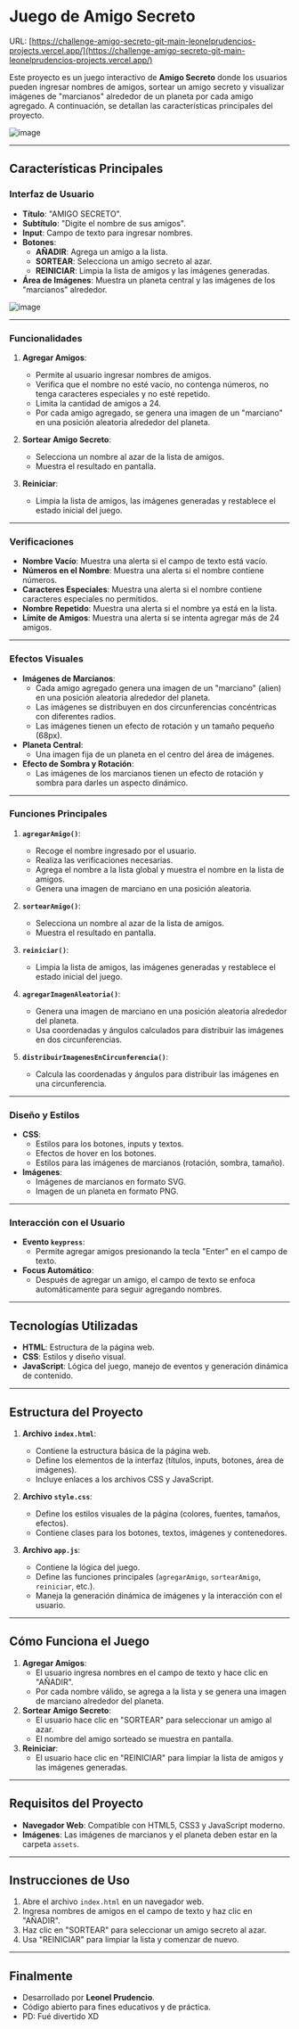 # Juego de Amigo Secreto

URL:
[https://challenge-amigo-secreto-git-main-leonelprudencios-projects.vercel.app/](https://challenge-amigo-secreto-git-main-leonelprudencios-projects.vercel.app/)

Este proyecto es un juego interactivo de **Amigo Secreto** donde los usuarios pueden ingresar nombres de amigos, sortear un amigo secreto y visualizar imágenes de "marcianos" alrededor de un planeta por cada amigo agregado. A continuación, se detallan las características principales del proyecto.

![image](https://github.com/user-attachments/assets/2716fdab-8fa4-4b79-b707-a50806c98747)

---

## Características Principales

### Interfaz de Usuario
- **Título**: "AMIGO SECRETO".
- **Subtítulo**: "Digite el nombre de sus amigos".
- **Input**: Campo de texto para ingresar nombres.
- **Botones**:
  - **AÑADIR**: Agrega un amigo a la lista.
  - **SORTEAR**: Selecciona un amigo secreto al azar.
  - **REINICIAR**: Limpia la lista de amigos y las imágenes generadas.
- **Área de Imágenes**: Muestra un planeta central y las imágenes de los "marcianos" alrededor.

![image](https://github.com/user-attachments/assets/a054f464-b12c-48f6-aa43-9ee0ec5a303c)

---

### Funcionalidades
1. **Agregar Amigos**:
   - Permite al usuario ingresar nombres de amigos.
   - Verifica que el nombre no esté vacío, no contenga números, no tenga caracteres especiales y no esté repetido.
   - Limita la cantidad de amigos a 24.
   - Por cada amigo agregado, se genera una imagen de un "marciano" en una posición aleatoria alrededor del planeta.

2. **Sortear Amigo Secreto**:
   - Selecciona un nombre al azar de la lista de amigos.
   - Muestra el resultado en pantalla.

3. **Reiniciar**:
   - Limpia la lista de amigos, las imágenes generadas y restablece el estado inicial del juego.

---

### Verificaciones
- **Nombre Vacío**: Muestra una alerta si el campo de texto está vacío.
- **Números en el Nombre**: Muestra una alerta si el nombre contiene números.
- **Caracteres Especiales**: Muestra una alerta si el nombre contiene caracteres especiales no permitidos.
- **Nombre Repetido**: Muestra una alerta si el nombre ya está en la lista.
- **Límite de Amigos**: Muestra una alerta si se intenta agregar más de 24 amigos.

---

### Efectos Visuales
- **Imágenes de Marcianos**:
  - Cada amigo agregado genera una imagen de un "marciano" (alien) en una posición aleatoria alrededor del planeta.
  - Las imágenes se distribuyen en dos circunferencias concéntricas con diferentes radios.
  - Las imágenes tienen un efecto de rotación y un tamaño pequeño (68px).
- **Planeta Central**:
  - Una imagen fija de un planeta en el centro del área de imágenes.
- **Efecto de Sombra y Rotación**:
  - Las imágenes de los marcianos tienen un efecto de rotación y sombra para darles un aspecto dinámico.

---

### Funciones Principales
1. **`agregarAmigo()`**:
   - Recoge el nombre ingresado por el usuario.
   - Realiza las verificaciones necesarias.
   - Agrega el nombre a la lista global y muestra el nombre en la lista de amigos.
   - Genera una imagen de marciano en una posición aleatoria.

2. **`sortearAmigo()`**:
   - Selecciona un nombre al azar de la lista de amigos.
   - Muestra el resultado en pantalla.

3. **`reiniciar()`**:
   - Limpia la lista de amigos, las imágenes generadas y restablece el estado inicial del juego.

4. **`agregarImagenAleatoria()`**:
   - Genera una imagen de marciano en una posición aleatoria alrededor del planeta.
   - Usa coordenadas y ángulos calculados para distribuir las imágenes en dos circunferencias.

5. **`distribuirImagenesEnCircunferencia()`**:
   - Calcula las coordenadas y ángulos para distribuir las imágenes en una circunferencia.

---

### Diseño y Estilos
- **CSS**:
  - Estilos para los botones, inputs y textos.
  - Efectos de hover en los botones.
  - Estilos para las imágenes de marcianos (rotación, sombra, tamaño).
- **Imágenes**:
  - Imágenes de marcianos en formato SVG.
  - Imagen de un planeta en formato PNG.

---

### Interacción con el Usuario
- **Evento `keypress`**:
  - Permite agregar amigos presionando la tecla "Enter" en el campo de texto.
- **Focus Automático**:
  - Después de agregar un amigo, el campo de texto se enfoca automáticamente para seguir agregando nombres.

---

## Tecnologías Utilizadas
- **HTML**: Estructura de la página web.
- **CSS**: Estilos y diseño visual.
- **JavaScript**: Lógica del juego, manejo de eventos y generación dinámica de contenido.

---

## Estructura del Proyecto
1. **Archivo `index.html`**:
   - Contiene la estructura básica de la página web.
   - Define los elementos de la interfaz (títulos, inputs, botones, área de imágenes).
   - Incluye enlaces a los archivos CSS y JavaScript.

2. **Archivo `style.css`**:
   - Define los estilos visuales de la página (colores, fuentes, tamaños, efectos).
   - Contiene clases para los botones, textos, imágenes y contenedores.

3. **Archivo `app.js`**:
   - Contiene la lógica del juego.
   - Define las funciones principales (`agregarAmigo`, `sortearAmigo`, `reiniciar`, etc.).
   - Maneja la generación dinámica de imágenes y la interacción con el usuario.

---

## Cómo Funciona el Juego
1. **Agregar Amigos**:
   - El usuario ingresa nombres en el campo de texto y hace clic en "AÑADIR".
   - Por cada nombre válido, se agrega a la lista y se genera una imagen de marciano alrededor del planeta.
2. **Sortear Amigo Secreto**:
   - El usuario hace clic en "SORTEAR" para seleccionar un amigo al azar.
   - El nombre del amigo sorteado se muestra en pantalla.
3. **Reiniciar**:
   - El usuario hace clic en "REINICIAR" para limpiar la lista de amigos y las imágenes generadas.

---

## Requisitos del Proyecto
- **Navegador Web**: Compatible con HTML5, CSS3 y JavaScript moderno.
- **Imágenes**: Las imágenes de marcianos y el planeta deben estar en la carpeta `assets`.

---

## Instrucciones de Uso
1. Abre el archivo `index.html` en un navegador web.
2. Ingresa nombres de amigos en el campo de texto y haz clic en "AÑADIR".
3. Haz clic en "SORTEAR" para seleccionar un amigo secreto al azar.
4. Usa "REINICIAR" para limpiar la lista y comenzar de nuevo.

---

## Finalmente
- Desarrollado por **Leonel Prudencio**.
- Código abierto para fines educativos y de práctica.
- PD: Fué divertido XD
